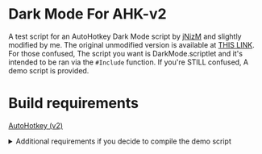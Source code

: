 # Dark Mode For AHK-v2
A test script for an AutoHotkey Dark Mode script by [jNizM](https://www.autohotkey.com/boards/memberlist.php?mode=viewprofile&u=75">jNizM) and slightly modified by me. The original unmodified version is available at [THIS LINK](https://www.autohotkey.com/boards/viewtopic.php?t=115952). For those confused, The script you want is DarkMode.scriptlet and it's intended to be ran via the `#Include` function. If you're STILL confused, A demo script is provided.

# Build requirements
[AutoHotkey (v2)](https://github.com/AutoHotkey/AutoHotkey)

<details>
<summary>Additional requirements if you decide to compile the demo script</summary>

	[Ahk2Exe](https://github.com/AutoHotkey/Ahk2Exe)
	\
	[Upx](https://github.com/upx/upx)
	\
	[Compile-in-ator (Optional)](https://github.com/Git-Pikakid98/Compile-in-ator)

		<details>
		<summary>ADDITIONAL requirements if you decide to use my very own Compile-in-ator</summary>

		# Environment Variables (REQUIRED!!)
		`%AHK%`
		   Should be set to your AutoHotkey path. An example `C:\Users\username\AutoHotkey` (Make sure you aren't using a subdirectory)

		</details>

</details>
